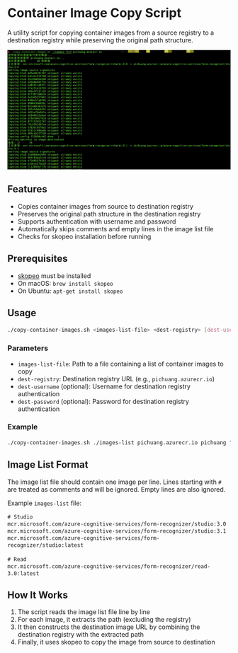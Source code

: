 # Container Image Copy Script

A utility script for copying container images from a source registry to a destination registry while preserving the original path structure.

![](./imgs/screenshot.png)

## Features

- Copies container images from source to destination registry
- Preserves the original path structure in the destination registry
- Supports authentication with username and password
- Automatically skips comments and empty lines in the image list file
- Checks for skopeo installation before running

## Prerequisites

  - [skopeo](https://github.com/containers/skopeo) must be installed
  - On macOS: `brew install skopeo`
  - On Ubuntu: `apt-get install skopeo`

## Usage

```bash
./copy-container-images.sh <images-list-file> <dest-registry> [dest-username] [dest-password]
```

### Parameters

- `images-list-file`: Path to a file containing a list of container images to copy
- `dest-registry`: Destination registry URL (e.g., `pichuang.azurecr.io`)
- `dest-username` (optional): Username for destination registry authentication
- `dest-password` (optional): Password for destination registry authentication

### Example

```bash
./copy-container-images.sh ./images-list pichuang.azurecr.io pichuang "password123"
```

## Image List Format

The image list file should contain one image per line. Lines starting with `#` are treated as comments and will be ignored. Empty lines are also ignored.

Example `images-list` file:

```
# Studio
mcr.microsoft.com/azure-cognitive-services/form-recognizer/studio:3.0
mcr.microsoft.com/azure-cognitive-services/form-recognizer/studio:3.1
mcr.microsoft.com/azure-cognitive-services/form-recognizer/studio:latest

# Read
mcr.microsoft.com/azure-cognitive-services/form-recognizer/read-3.0:latest
```

## How It Works

1. The script reads the image list file line by line
2. For each image, it extracts the path (excluding the registry)
3. It then constructs the destination image URL by combining the destination registry with the extracted path
4. Finally, it uses skopeo to copy the image from source to destination
